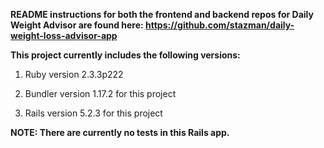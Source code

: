 **README instructions for both the frontend and backend repos for Daily Weight Advisor are found here: https://github.com/stazman/daily-weight-loss-advisor-app**

**This project currently includes the following versions:**

1. Ruby version 2.3.3p222  

2. Bundler version 1.17.2 for this project 

3. Rails version 5.2.3 for this project 


**NOTE: There are currently no tests in this Rails app.**